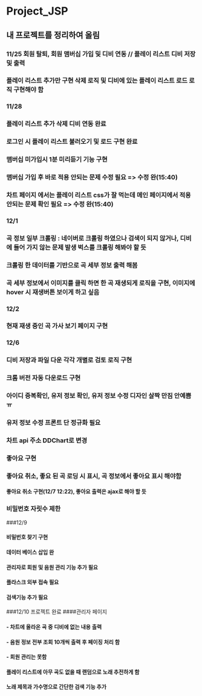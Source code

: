 # Project_JSP
## 내 프로젝트를 정리하여 올림

### 11/25 회원 탈퇴, 회원 맴버십 가입 및 디비 연동 // 플레이 리스트 디비 저장 및 출력
### 플레이 리스트 추가만 구현 삭제 로직 및 디비에 있는 플레이 리스트 로드 로직 구현해야 함

### 11/28 
### 플레이 리스트 추가 삭제 디비 연동 완료
### 로그인 시 플레이 리스트 불러오기 및 로드 구현 완료
### 맴버십 미가입시 1분 미리듣기 기능 구현
### 맴버십 가입 후 바로 적용 안되는 문제 수정 필요 => 수정 완(15:40)
### 차트 페이지 에서는 플레이 리스트 css가 잘 먹는데 메인 페이지에서 적용 안되는 문제 확인 필요 => 수정 완(15:40)

### 12/1
### 곡 정보 일부 크롤링 :  네이버로 크롤링 하였으나 검색이 되지 않거나, 디비에 들어 가지 않는 문제 발생 벅스를 크롤링 해봐야 할 듯
### 크롤링 한 데이터를 기반으로 곡 세부 정보 출력 해봄
### 곡 세부 정보에서 이미지를 클릭 하면 한 곡 재생되게 로직을 구현, 이미지에 hover 시 재생버튼 보이게 하고 싶음

### 12/2
### 현재 재생 중인 곡 가사 보기 페이지 구현

### 12/6
### 디비 저장과 파일 다운 각각 개별로 검토 로직 구현
### 크롬 버전 자동 다운로드 구현
### 아이디 중복확인, 유저 정보 확인, 유저 정보 수정 디자인 살짝 만짐 안예쁨 ㅠ
### 유저 정보 수정 프론트 단 정규화 필요
### 차트 api  주소 DDChart로 변경
### 좋아요 구현
### 좋아요 취소, 좋요 된 곡 로딩 시 표시, 곡 정보에서 좋아요 표시 해야함
#### 좋아요 취소 구현(12/7 12:22), 좋아요 출력은 ajax로 해야 할 듯
### 비밀번호 자릿수 제한

###12/9
#### 비밀번호 찾기 구현
#### 데이터 베이스 삽입 완
#### 관리자로 회원 및 음원 관리 기능 추가 필요
#### 플라스크 외부 접속 필요
#### 검색기능 추가 필요

###12/10 프로젝트 완료
####관리자 페이지 
#### - 차트에 올라온 곡 중 디비에 없는 내용 출력
#### - 음원 정보 전부 조회 10개씩 출력 후 페이징 처리 함
#### - 회원 관리는 못함
#### 플레이 리스트에 아무 곡도 없을 때 랜덤으로 노래 추전하게 함
#### 노래 제목과 가수명으로 간단한 검색 기능 추가






